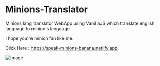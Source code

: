 # Minions-Translator

Minions lang translator WebApp using VanillaJS which translate english language to minion's language.

I hope you're minion fan like me.

Click Here : https://speak-minions-banana.netlify.app


![image](https://user-images.githubusercontent.com/70835087/134418622-06c31717-e560-408f-bf14-d65bd9114b12.png)
